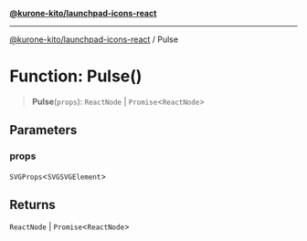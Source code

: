 [**@kurone-kito/launchpad-icons-react**](../README.md)

***

[@kurone-kito/launchpad-icons-react](../globals.md) / Pulse

# Function: Pulse()

> **Pulse**(`props`): `ReactNode` \| `Promise`\<`ReactNode`\>

## Parameters

### props

`SVGProps`\<`SVGSVGElement`\>

## Returns

`ReactNode` \| `Promise`\<`ReactNode`\>

